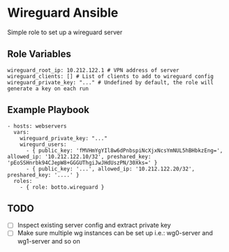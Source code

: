 # Wireguard Ansible

Simple role to set up a wireguard server  

## Role Variables
    wireguard_root_ip: 10.212.122.1 # VPN address of server  
    wireguard_clients: [] # List of clients to add to wireguard config  
    wireguard_private_key: "..." # Undefined by default, the role will generate a key on each run


## Example Playbook

    - hosts: webservers
      vars:
        wireguard_private_key: "..."
        wiregurd_users:
          - { public_key: 'fMVHmYgYIl8w6dPnbspiNcXjxNcsYmNUL5hBHbkzEng=', allowed_ip: '10.212.122.10/32', preshared_key: 'pEoSSHnrbk94CJepW8+GGGUThgiJwJHdUszPN/30Xks=' }
          - { public_key: '...', allowed_ip: '10.212.122.20/32', preshared_key: '....' }
      roles:
        - { role: botto.wireguard }

## TODO
- [ ] Inspect existing server config and extract private key  
- [ ] Make sure multiple wg instances can be set up i.e.: wg0-server and wg1-server and so on  
